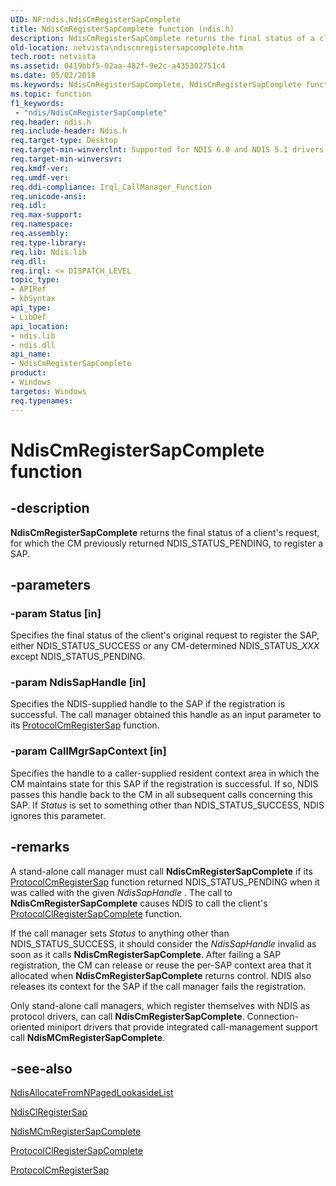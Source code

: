 ```yaml
---
UID: NF:ndis.NdisCmRegisterSapComplete
title: NdisCmRegisterSapComplete function (ndis.h)
description: NdisCmRegisterSapComplete returns the final status of a client's request, for which the CM previously returned NDIS_STATUS_PENDING, to register a SAP.
old-location: netvista\ndiscmregistersapcomplete.htm
tech.root: netvista
ms.assetid: 0419bbf5-02aa-482f-9e2c-a435302751c4
ms.date: 05/02/2018
ms.keywords: NdisCmRegisterSapComplete, NdisCmRegisterSapComplete function [Network Drivers Starting with Windows Vista], condis_call_manager_ref_1f862b68-070b-40d3-8edd-3830195af73c.xml, ndis/NdisCmRegisterSapComplete, netvista.ndiscmregistersapcomplete
ms.topic: function
f1_keywords:
 - "ndis/NdisCmRegisterSapComplete"
req.header: ndis.h
req.include-header: Ndis.h
req.target-type: Desktop
req.target-min-winverclnt: Supported for NDIS 6.0 and NDIS 5.1 drivers (see    NdisCmRegisterSapComplete (NDIS   5.1)) in Windows Vista. Supported for NDIS 5.1 drivers (see    NdisCmRegisterSapComplete (NDIS   5.1)) in Windows XP.
req.target-min-winversvr: 
req.kmdf-ver: 
req.umdf-ver: 
req.ddi-compliance: Irql_CallManager_Function
req.unicode-ansi: 
req.idl: 
req.max-support: 
req.namespace: 
req.assembly: 
req.type-library: 
req.lib: Ndis.lib
req.dll: 
req.irql: <= DISPATCH_LEVEL
topic_type:
- APIRef
- kbSyntax
api_type:
- LibDef
api_location:
- ndis.lib
- ndis.dll
api_name:
- NdisCmRegisterSapComplete
product:
- Windows
targetos: Windows
req.typenames: 
---
```


# NdisCmRegisterSapComplete function


## -description


<b>NdisCmRegisterSapComplete</b> returns the final status of a client's request, for which the CM previously
  returned NDIS_STATUS_PENDING, to register a SAP.


## -parameters




### -param Status [in]

Specifies the final status of the client's original request to register the SAP, either
     NDIS_STATUS_SUCCESS or any CM-determined NDIS_STATUS_<i>XXX</i> except NDIS_STATUS_PENDING.


### -param NdisSapHandle [in]

Specifies the NDIS-supplied handle to the SAP if the registration is successful. The call manager
     obtained this handle as an input parameter to its 
     <a href="https://docs.microsoft.com/windows-hardware/drivers/ddi/ndis/nc-ndis-protocol_cm_reg_sap">
     ProtocolCmRegisterSap</a> function.


### -param CallMgrSapContext [in]

Specifies the handle to a caller-supplied resident context area in which the CM maintains state
     for this SAP if the registration is successful. If so, NDIS passes this handle back to the CM in all
     subsequent calls concerning this SAP. If 
     <i>Status</i> is set to something other than NDIS_STATUS_SUCCESS, NDIS ignores this parameter.


## -remarks



A stand-alone call manager must call 
    <b>NdisCmRegisterSapComplete</b> if its 
    <a href="https://docs.microsoft.com/windows-hardware/drivers/ddi/ndis/nc-ndis-protocol_cm_reg_sap">ProtocolCmRegisterSap</a> function
    returned NDIS_STATUS_PENDING when it was called with the given 
    <i>NdisSapHandle</i> . The call to 
    <b>NdisCmRegisterSapComplete</b> causes NDIS to call the client's 
    <a href="https://docs.microsoft.com/windows-hardware/drivers/ddi/ndis/nc-ndis-protocol_cl_register_sap_complete">
    ProtocolClRegisterSapComplete</a> function.

If the call manager sets 
    <i>Status</i> to anything other than NDIS_STATUS_SUCCESS, it should consider the 
    <i>NdisSapHandle</i> invalid as soon as it calls 
    <b>NdisCmRegisterSapComplete</b>. After failing a SAP registration, the CM can release or reuse the
    per-SAP context area that it allocated when 
    <b>NdisCmRegisterSapComplete</b> returns control. NDIS also releases its context for the SAP if the call
    manager fails the registration.

Only stand-alone call managers, which register themselves with NDIS as protocol drivers, can call 
    <b>NdisCmRegisterSapComplete</b>. Connection-oriented miniport drivers that provide integrated
    call-management support call 
    <b>NdisMCmRegisterSapComplete</b>.




## -see-also




<a href="https://docs.microsoft.com/windows-hardware/drivers/ddi/ndis/nf-ndis-ndisallocatefromnpagedlookasidelist">
   NdisAllocateFromNPagedLookasideList</a>



<a href="https://docs.microsoft.com/windows-hardware/drivers/ddi/ndis/nf-ndis-ndisclregistersap">NdisClRegisterSap</a>



<a href="https://docs.microsoft.com/windows-hardware/drivers/ddi/ndis/nf-ndis-ndismcmregistersapcomplete">NdisMCmRegisterSapComplete</a>



<a href="https://docs.microsoft.com/windows-hardware/drivers/ddi/ndis/nc-ndis-protocol_cl_register_sap_complete">
   ProtocolClRegisterSapComplete</a>



<a href="https://docs.microsoft.com/windows-hardware/drivers/ddi/ndis/nc-ndis-protocol_cm_reg_sap">ProtocolCmRegisterSap</a>
 

 

